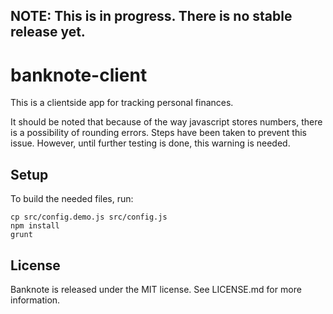 ## NOTE: This is in progress. There is no stable release yet.

# banknote-client
This is a clientside app for tracking personal finances. 

It should be noted that because of the way javascript stores numbers, there is a possibility of rounding errors. Steps have been taken to prevent this issue. However, until further testing is done, this warning is needed.


## Setup

To build the needed files, run:

```
cp src/config.demo.js src/config.js
npm install
grunt
```


## License

Banknote is released under the MIT license. See LICENSE.md for more information.
